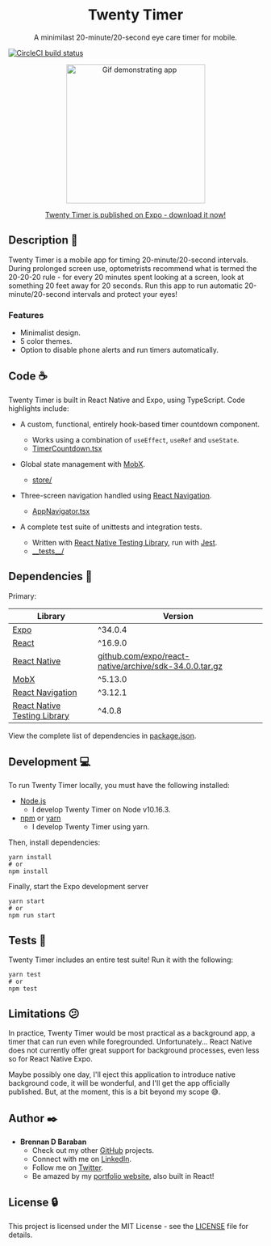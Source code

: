 <h1 align="center">Twenty Timer</h1>
<p align="center">
  A minimilast 20-minute/20-second eye care timer for mobile.
</p>
<a href="https://circleci.com/gh/bdbaraban/twenty-timer" align="center">
  <img
    src="https://circleci.com/gh/bdbaraban/twenty-timer.svg?style=svg"
    alt="CircleCI build status"
  />
</a>

<p align="center">
  <img
    src="https://github.com/bdbaraban/twenty-timer/blob/master/src/assets/demo.gif"
    alt="Gif demonstrating app"
    width="275"
  />
</p>

<p align="center">
  <a href="https://expo.io/@bdbaraban/twenty-timer">
    Twenty Timer is published on Expo - download it now!
  </a>
</p>

## Description :speech_balloon:

Twenty Timer is a mobile app for timing 20-minute/20-second intervals. During
prolonged screen use, optometrists recommend what is termed the 20-20-20 rule -
for every 20 minutes spent looking at a screen, look at something 20 feet
away for 20 seconds. Run this app to run automatic 20-minute/20-second intervals and
protect your eyes!

### Features

- Minimalist design.
- 5 color themes.
- Option to disable phone alerts and run timers automatically.

## Code :coffee:

Twenty Timer is built in React Native and Expo, using TypeScript. Code highlights include:

- A custom, functional, entirely hook-based timer countdown component.

  - Works using a combination of `useEffect`, `useRef` and `useState`.
  - [TimerCountdown.tsx](./components/TimerCountdown.tsx)

- Global state management with [MobX](https://mobx.js.org/).

  - [store/](./store)

- Three-screen navigation handled using [React Navigation](https://reactnavigation.org/).

  - [AppNavigator.tsx](./AppNavigator.tsx)

- A complete test suite of unittests and integration tests.

  - Written with [React Native Testing Library](https://www.native-testing-library.com/), run with [Jest](https://jestjs.io/).
  - [\_\_tests\_\_/](./__tests__)

## Dependencies :couple:

Primary:

| Library                                                                 | Version                                                                                                                  |
| ----------------------------------------------------------------------- | ------------------------------------------------------------------------------------------------------------------------ |
| [Expo](https://expo.io/)                                                | ^34.0.4                                                                                                                  |
| [React](https://reactjs.org/)                                           | ^16.9.0                                                                                                                  |
| [React Native](https://facebook.github.io/react-native/)                | [github.com/expo/react-native/archive/sdk-34.0.0.tar.gz](https://github.com/expo/react-native/archive/sdk-34.0.0.tar.gz) |
| [MobX](https://mobx.js.org/)                                            | ^5.13.0                                                                                                                  |
| [React Navigation](https://reactnavigation.org/)                        | ^3.12.1                                                                                                                  |
| [React Native Testing Library](https://www.native-testing-library.com/) | ^4.0.8                                                                                                                   |

View the complete list of dependencies in [package.json](./package.json).

## Development :computer:

To run Twenty Timer locally, you must have the following installed:

- [Node.js](https://nodejs.org/en/)
  - I develop Twenty Timer on Node v10.16.3.
- [npm](https://www.npmjs.com/) or [yarn](https://yarnpkg.com/en/)
  - I develop Twenty Timer using yarn.

Then, install dependencies:

```
yarn install
# or
npm install
```

Finally, start the Expo development server

```
yarn start
# or
npm run start
```

## Tests :triangular_ruler:

Twenty Timer includes an entire test suite! Run it with the following:

```
yarn test
# or
npm test
```

## Limitations :confused:

In practice, Twenty Timer would be most practical as a background app, a timer that can run even while foregrounded. Unfortunately... React Native does not currently offer great support for background processes, even less so for React Native Expo.

Maybe possibly one day, I'll eject this application to introduce native background code, it will be wonderful, and I'll get the app officially published. But, at the moment, this is a bit beyond my scope :sweat_smile:.

## Author :black_nib:

- **Brennan D Baraban**
  - Check out my other [GitHub](https://github.com/bdbaraban) projects.
  - Connect with me on [LinkedIn](https://linkedin.com/in/bdbaraban).
  - Follow me on [Twitter](https://twitter.com/bdov_).
  - Be amazed by my [portfolio website](https://bdov.dev), also built in React!

## License :lock:

This project is licensed under the MIT License - see the [LICENSE](./LICENSE) file for details.

